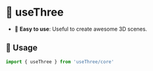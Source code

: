 # 🚀 useThree

- 🔌 **Easy to use**: Useful to create awesome 3D scenes.

## 🦄 Usage

```ts
import { useThree } from 'useThree/core'
```

